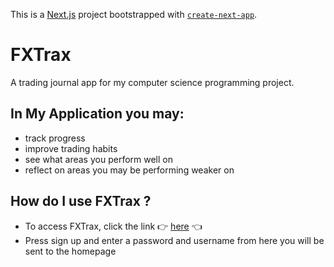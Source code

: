 This is a [Next.js](https://nextjs.org/) project bootstrapped with [`create-next-app`](https://github.com/vercel/next.js/tree/canary/packages/create-next-app).

# FXTrax

A trading journal app for my computer science programming project.

## In My Application you may:

- track progress
- improve trading habits
- see what areas you perform well on
- reflect on areas you may be performing weaker on

## How do I use FXTrax ?

- To access FXTrax, click the link 👉 [here](https://project-rho-hazel.vercel.app/) 👈
- Press sign up and enter a password and username from here you will be sent to the homepage
